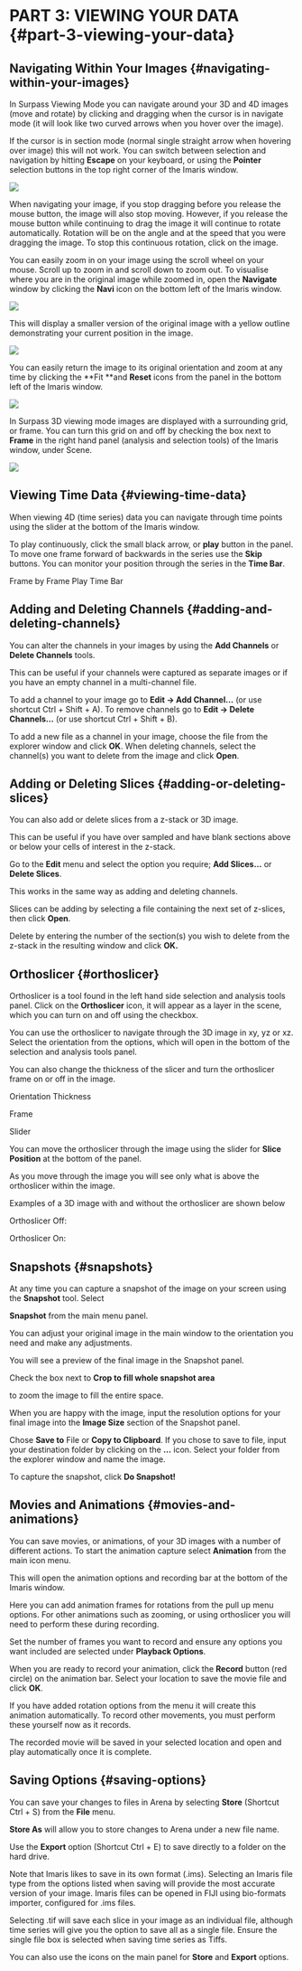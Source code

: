 # PART 3: VIEWING YOUR DATA {#part-3-viewing-your-data}

## Navigating Within Your Images {#navigating-within-your-images}

In Surpass Viewing Mode you can navigate around your 3D and 4D images \(move and rotate\) by clicking and dragging when the cursor is in navigate mode \(it will look like two curved arrows when you hover over the image\).

If the cursor is in section mode \(normal single straight arrow when hovering over image\) this will not work. You can switch between selection and navigation by hitting **Escape** on your keyboard, or using the **Pointer** selection buttons in the top right corner of the Imaris window.

![](/assets/part_3/navigation_switch_cursor_type.jpg)

When navigating your image, if you stop dragging before you release the mouse button, the image will also stop moving. However, if you release the mouse button while continuing to drag the image it will continue to rotate automatically. Rotation will be on the angle and at the speed that you were dragging the image. To stop this continuous rotation, click on the image.

You can easily zoom in on your image using the scroll wheel on your mouse. Scroll up to zoom in and scroll down to zoom out. To visualise where you are in the original image while zoomed in, open the **Navigate** window by clicking the **Navi** icon on the bottom left of the Imaris window.

![](/assets/part_3/navigation_toolbar_icon.jpg)

This will display a smaller version of the original image with a yellow outline demonstrating your current position in the image.

![](/assets/part_3/navigation_subvolume_view.jpg)

You can easily return the image to its original orientation and zoom at any time by clicking the **Fit **and **Reset** icons from the panel in the bottom left of the Imaris window.

![](/assets/part_3/navigation_toolbar_fit_reset.jpg)

In Surpass 3D viewing mode images are displayed with a surrounding grid, or frame. You can turn this grid on and off by checking the box next to **Frame** in the right hand panel \(analysis and selection tools\) of the Imaris window, under Scene.

![](/assets/part_3/navigation_frame_grid.jpg)

## Viewing Time Data {#viewing-time-data}

When viewing 4D \(time series\) data you can navigate through time points using the slider at the bottom of the Imaris window.

To play continuously, click the small black arrow, or **play** button in the panel. To move one frame forward of backwards in the series use the **Skip** buttons. You can monitor your position through the series in the **Time Bar**.

Frame by Frame Play Time Bar

## Adding and Deleting Channels {#adding-and-deleting-channels}

You can alter the channels in your images by using the **Add Channels** or **Delete Channels** tools.

This can be useful if your channels were captured as separate images or if you have an empty channel in a multi-channel file.

To add a channel to your image go to **Edit -&gt; Add Channel…** \(or use shortcut Ctrl + Shift + A\). To remove channels go to **Edit -&gt; Delete Channels…** \(or use shortcut Ctrl + Shift + B\).

To add a new file as a channel in your image, choose the file from the explorer window and click **OK**. When deleting channels, select the channel\(s\) you want to delete from the image and click **Open**.

## Adding or Deleting Slices {#adding-or-deleting-slices}

You can also add or delete slices from a z-stack or 3D image.

This can be useful if you have over sampled and have blank sections above or below your cells of interest in the z-stack.

Go to the **Edit** menu and select the option you require; **Add Slices…** or **Delete Slices**.

This works in the same way as adding and deleting channels.

Slices can be adding by selecting a file containing the next set of z-slices, then click **Open**.

Delete by entering the number of the section\(s\) you wish to delete from the z-stack in the resulting window and click **OK.**

## Orthoslicer {#orthoslicer}

Orthoslicer is a tool found in the left hand side selection and analysis tools panel. Click on the **Orthoslicer** icon, it will appear as a layer in the scene, which you can turn on and off using the checkbox.

You can use the orthoslicer to navigate through the 3D image in xy, yz or xz. Select the orientation from the options, which will open in the bottom of the selection and analysis tools panel.

You can also change the thickness of the slicer and turn the orthoslicer frame on or off in the image.

Orientation Thickness

Frame

Slider

You can move the orthoslicer through the image using the slider for **Slice Position** at the bottom of the panel.

As you move through the image you will see only what is above the orthoslicer within the image.

Examples of a 3D image with and without the orthoslicer are shown below

Orthoslicer Off:

Orthoslicer On:

## Snapshots {#snapshots}

At any time you can capture a snapshot of the image on your screen using the **Snapshot** tool. Select

**Snapshot** from the main menu panel.

You can adjust your original image in the main window to the orientation you need and make any adjustments.

You will see a preview of the final image in the Snapshot panel.

Check the box next to **Crop to fill whole snapshot area**

to zoom the image to fill the entire space.

When you are happy with the image, input the resolution options for your final image into the **Image Size** section of the Snapshot panel.

Chose **Save to** File or **Copy to Clipboard**. If you chose to save to file, input your destination folder by clicking on the **…** icon. Select your folder from the explorer window and name the image.

To capture the snapshot, click **Do Snapshot!**

## Movies and Animations {#movies-and-animations}

You can save movies, or animations, of your 3D images with a number of different actions. To start the animation capture select **Animation** from the main icon menu.

This will open the animation options and recording bar at the bottom of the Imaris window.

Here you can add animation frames for rotations from the pull up menu options. For other animations such as zooming, or using orthoslicer you will need to perform these during recording.

Set the number of frames you want to record and ensure any options you want included are selected under **Playback Options**.

When you are ready to record your animation, click the **Record** button \(red circle\) on the animation bar. Select your location to save the movie file and click **OK**.

If you have added rotation options from the menu it will create this animation automatically. To record other movements, you must perform these yourself now as it records.

The recorded movie will be saved in your selected location and open and play automatically once it is complete.

## Saving Options {#saving-options}

You can save your changes to files in Arena by selecting **Store** \(Shortcut Ctrl + S\) from the **File** menu.

**Store As** will allow you to store changes to Arena under a new file name.

Use the **Export** option \(Shortcut Ctrl + E\) to save directly to a folder on the hard drive.

Note that Imaris likes to save in its own format \(.ims\). Selecting an Imaris file type from the options listed when saving will provide the most accurate version of your image. Imaris files can be opened in FIJI using bio-formats importer, configured for .ims files.

Selecting .tif will save each slice in your image as an individual file, although time series will give you the option to save all as a single file. Ensure the single file box is selected when saving time series as Tiffs.

You can also use the icons on the main panel for **Store** and **Export** options.

